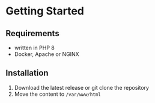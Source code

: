 # Getting Started

## Requirements
- written in PHP 8
- Docker, Apache or NGINX

## Installation

1. Download the latest release or git clone the repository
2. Move the content to `/var/www/html`